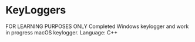 # KeyLoggers
FOR LEARNING PURPOSES ONLY 
Completed Windows keylogger and work in progress macOS keylogger. 
Language: C++ 
